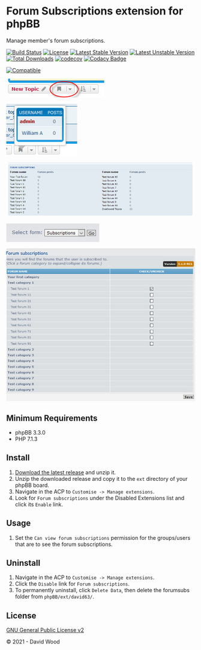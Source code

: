 # Forum Subscriptions extension for phpBB

Manage member's forum subscriptions.

[![Build Status](https://github.com/david63/forumsubs/workflows/Tests/badge.svg)](https://github.com/phpbb-extensions/david63/forumsubs)
[![License](https://poser.pugx.org/david63/forumsubs/license)](https://packagist.org/packages/david63/forumsubs)
[![Latest Stable Version](https://poser.pugx.org/david63/forumsubs/v/stable)](https://packagist.org/packages/david63/forumsubs)
[![Latest Unstable Version](https://poser.pugx.org/david63/forumsubs/v/unstable)](https://packagist.org/packages/david63/forumsubs)
[![Total Downloads](https://poser.pugx.org/david63/forumsubs/downloads)](https://packagist.org/packages/david63/forumsubs)
[![codecov](https://codecov.io/gh/david63/forumsubs/branch/master/graph/badge.svg?token=D2500PgRex)](https://codecov.io/gh/david63/forumsubs)
[![Codacy Badge](https://api.codacy.com/project/badge/Grade/59902be2665c476dbd7951858c9ff769)](https://www.codacy.com/manual/david63/forumsubs?utm_source=github.com&amp;utm_medium=referral&amp;utm_content=david63/forumsubs&amp;utm_campaign=Badge_Grade)

[![Compatible](https://img.shields.io/badge/compatible-phpBB:3.3.x-blue.svg)](https://shields.io/)

![Screenshot](viewforum_1.jpg)

![Screenshot](viewforum_2.jpg)

![Screenshot](profile.jpg)

![Screenshot](acp_1.jpg)

![Screenshot](acp_2.jpg)

## Minimum Requirements
* phpBB 3.3.0
* PHP 7.1.3

## Install
1. [Download the latest release](https://github.com/david63/forumsubs/archive/3.3.zip) and unzip it.
2. Unzip the downloaded release and copy it to the `ext` directory of your phpBB board.
3. Navigate in the ACP to `Customise -> Manage extensions`.
4. Look for `Forum subscriptions` under the Disabled Extensions list and click its `Enable` link.

## Usage
1. Set the `Can view forum subscriptions` permission for the groups/users that are to see the forum subscriptions.

## Uninstall
1. Navigate in the ACP to `Customise -> Manage extensions`.
2. Click the `Disable` link for `Forum subscriptions`.
3. To permanently uninstall, click `Delete Data`, then delete the forumsubs folder from `phpBB/ext/david63/`.

## License
[GNU General Public License v2](http://opensource.org/licenses/GPL-2.0)

© 2021 - David Wood